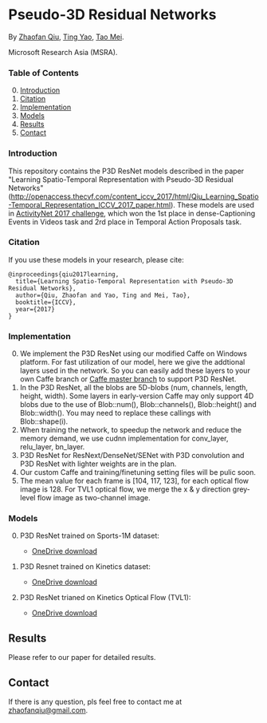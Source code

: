 # Pseudo-3D Residual Networks

By [Zhaofan Qiu](http://zhaofanqiu.deepfun.club/), [Ting Yao](http://tingyao.deepfun.club/), [Tao Mei](https://www.microsoft.com/en-us/research/people/tmei/).

Microsoft Research Asia (MSRA).

### Table of Contents
0. [Introduction](#introduction)
0. [Citation](#citation)
0. [Implementation](#disclaimer-and-known-issues)
0. [Models](#models)
0. [Results](#results)
0. [Contact](#contact)

### Introduction
This repository contains the P3D ResNet models described in the paper "Learning Spatio-Temporal Representation with Pseudo-3D Residual Networks" (http://openaccess.thecvf.com/content_iccv_2017/html/Qiu_Learning_Spatio-Temporal_Representation_ICCV_2017_paper.html). These models are used in [ActivityNet 2017 challenge](activity-net.org/challenges/2017/), which won the 1st place in dense-Captioning Events in Videos task and 2rd place in Temporal Action Proposals task.

### Citation

If you use these models in your research, please cite:

    @inproceedings{qiu2017learning,
      title={Learning Spatio-Temporal Representation with Pseudo-3D Residual Networks},
      author={Qiu, Zhaofan and Yao, Ting and Mei, Tao},
      booktitle={ICCV},
      year={2017}
    }

### Implementation
0. We implement the P3D ResNet using our modified Caffe on Windows platform. For fast utilization of our model, here we give the addtional layers used in the network. So you can easily add these layers to your own Caffe branch or [Caffe master branch](https://github.com/BVLC/caffe) to support P3D ResNet.
0. In the P3D ResNet, all the blobs are 5D-blobs (num, channels, length, height, width). Some layers in early-version Caffe may only support 4D blobs due to the use of Blob<Dtype>::num(), Blob<Dtype>::channels(), Blob<Dtype>::height() and Blob<Dtype>::width(). You may need to replace these callings with Blob<Dtype>::shape(i).
0. When training the network, to speedup the network and reduce the memory demand, we use cudnn implementation for conv_layer, relu_layer, bn_layer.
0. P3D ResNet for ResNext/DenseNet/SENet with P3D convolution and P3D ResNet with lighter weights are in the plan.
0. Our custom Caffe and training/finetuning setting files will be pulic soon.
0. The mean value for each frame is [104, 117, 123], for each optical flow image is 128. For TVL1 optical flow, we merge the x & y direction grey-level flow image as two-channel image.

### Models
0. P3D ResNet trained on Sports-1M dataset:
	- [OneDrive download](https://1drv.ms/f/s!ApyV7qxhN8CmuD1Psuxnuo_vn01V)
    
0. P3D Resnet trained on Kinetics dataset:
	- [OneDrive download](https://1drv.ms/f/s!ApyV7qxhN8CmuEAUq95ZgyrjRvNU)

0. P3D ResNet trianed on Kinetics Optical Flow (TVL1):
	- [OneDrive download](https://1drv.ms/f/s!ApyV7qxhN8CmvWIeREkw7wdOkCkY)
    
## Results
Please refer to our paper for detailed results.

## Contact
If there is any question, pls feel free to contact me at zhaofanqiu@gmail.com.
